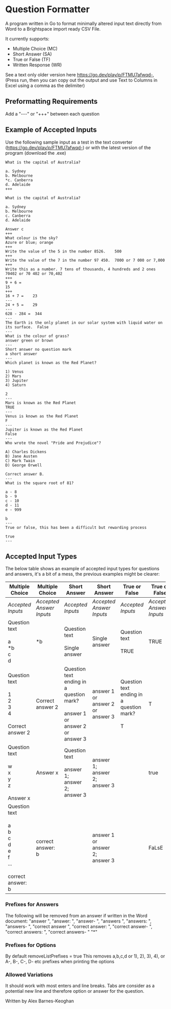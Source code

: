 # Question Formatter
A program written in Go to format minimally altered input text directly from Word to a Brightspace import ready CSV File.

It currently supports:
- Multiple Choice (MC)
- Short Answer (SA)
- True or False (TF)
- Written Response (WR)

See a text only older version here https://go.dev/play/p/FTMU7afwqd-, (Press run, then you can copy out the output and use Text to Columns in Excel using a comma as the delimiter)

## Preformatting Requirements
Add a "---" or "+++" between each question

## Example of Accepted Inputs
Use the following sample input as a test in the text converter (https://go.dev/play/p/FTMU7afwqd-) or with the latest version of the program (download the .exe)

```
What is the capital of Australia?

a. Sydney
b. Melbourne
*c. Canberra
d. Adelaide
+++

What is the capital of Australia?

a. Sydney
b. Melbourne
c. Canberra
d. Adelaide

Answer c
+++
What colour is the sky?
Azure or blue; orange
+++
Write the value of the 5 in the number 8526.	500
+++
Write the value of the 7 in the number 97 450.	7000 or 7 000 or 7,000
+++
Write this as a number. 7 tens of thousands, 4 hundreds and 2 ones	70402 or 70 402 or 70,402
+++
9 + 6 =
15
+++
16 + 7 =	23
---
24 + 5 =	29
---
628 - 284 =  344
---
The Earth is the only planet in our solar system with liquid water on its surface. 	False
---
What is the colour of grass?
answer green or brown
---
Short answer no question mark
a short answer
---
Which planet is known as the Red Planet?

1) Venus
2) Mars
3) Jupiter
4) Saturn

2
---
Mars is known as the Red Planet
TRUE
---
Venus is known as the Red Planet
F
---
Jupiter is known as the Red Planet
False
---
Who wrote the novel "Pride and Prejudice"?

A) Charles Dickens
B) Jane Austen
C) Mark Twain
D) George Orwell

Correct answer B.
---
What is the square root of 81?

a - 8
b - 9
c - 10
d - 11
e - 999

b
---
True or false, this has been a difficult but rewarding process

true
---
```

## Accepted Input Types
The below table shows an example of accepted input types for questions and answers, it's a bit of a mess, the previous examples might be clearer:

| Multiple Choice | Multiple Choice | Short Answer | Short Answer | True or False | True or False | Written Response | Written Response |
|---|---|---|---|---|---|---|---|
| *Accepted Inputs* | *Accepted Answer Inputs* | *Accepted Inputs* | *Accepted Answer Inputs* | *Accepted Inputs* | *Accepted Answer Inputs* | *Accepted Inputs* | *Accepted Answer Inputs* |
|  Question text<br><br>a<br>*b<br>c<br>d | *b | Question text<br><br>Single answer | Single answer | Question text<br><br>TRUE | TRUE | Question text | *None required* |
|  Question text<br><br>1<br>2<br>3<br>4<br><br>  Correct answer 2 | Correct answer 2 | Question text ending in a question mark?<br><br>answer 1 or answer 2 or answer 3 | answer 1 or answer 2 or answer 3 | Question text ending in a question mark?<br><br>T | T | Question text ending in a question mark? |  |
| Question text<br><br>w<br>x<br>y<br>z<br><br>  Answer x | Answer x | Question text<br><br>answer 1; answer 2; answer 3 | answer 1; answer 2; answer 3 | | true  |  |  |
| Question text<br><br>a<br>b<br>c<br>d<br>e<br>f<br>...<br><br>correct answer: b | correct answer: b |  | answer 1 or answer 2; answer 3 |  | FaLsE  |  |  |

### Prefixes for Answers
The following will be removed from an answer if written in the Word document:
"answer ", "answer: ", "answer- ", "answers ", "answers: ", "answers- ", "correct answer ", "correct answer: ", "correct answer- ", "correct answers: ", "correct answers- " "*"

### Prefixes for Options
By default removeListPrefixes = true 
This removes a,b,c,d or 1), 2), 3), 4), or A-, B-, C-, D- etc prefixes when printing the options

### Allowed Variations
It should work with most enters and line breaks.
Tabs are consider as a potential new line and therefore option or answer for the question.

Written by Alex Barnes-Keoghan
